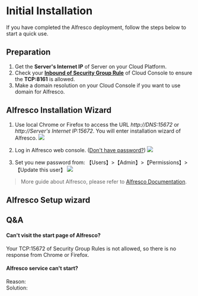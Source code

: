 # Initial Installation

If you have completed the Alfresco deployment, follow the steps below to start a quick use.

## Preparation

1. Get the **Server's Internet IP** of Server on your Cloud Platform.
2. Check your **[Inbound of Security Group Rule](https://support.websoft9.com/docs/faq/tech-instance.html)** of Cloud Console to ensure the **TCP:8161** is allowed.
3. Make a domain resolution on your Cloud Console if you want to use domain for Alfresco.

## Alfresco Installation Wizard

1. Use local Chrome or Firefox to access the URL *http://DNS:15672* or *http://Server's Internet IP:15672*. You will enter installation wizard of Alfresco.
   ![](https://libs.websoft9.com/Websoft9/DocsPicture/zh/alfresco/alfresco-login-websoft9.png)

2. Log in Alfresco web console. ([Don't have password?](/stack-accounts.md#alfresco)) 
   ![](https://libs.websoft9.com/Websoft9/DocsPicture/zh/alfresco/alfresco-bk-websoft9.png)

3. Set you new password from: 【Users】>【Admin】>【Permissions】>【Update this user】
   ![](https://libs.websoft9.com/Websoft9/DocsPicture/zh/alfresco/alfresco-pw-websoft9.png)

> More guide about Alfresco, please refer to [Alfresco Documentation](https://www.alfresco.com/documentation.html).

## Alfresco Setup wizard

## Q&A

#### Can't visit the start page of Alfresco?

Your TCP:15672 of Security Group Rules is not allowed, so there is no response from Chrome or Firefox.

#### Alfresco service can't start? 
Reason:  
Solution:  
